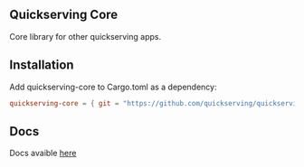 ## Quickserving Core

Core library for other quickserving apps.

## Installation

Add quickserving-core to Cargo.toml as a dependency:

```TOML
quickserving-core = { git = "https://github.com/quickserving/quickserving-core.git" }
```

## Docs

Docs avaible [here](./DOCS.md)
